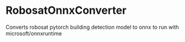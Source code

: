 # RobosatOnnxConverter
Converts robosat pytorch building detection model to onnx to run with microsoft/onnxruntime
